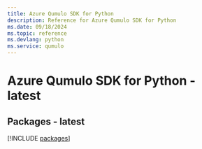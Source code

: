```yaml
---
title: Azure Qumulo SDK for Python
description: Reference for Azure Qumulo SDK for Python
ms.date: 09/18/2024
ms.topic: reference
ms.devlang: python
ms.service: qumulo
---
```

# Azure Qumulo SDK for Python - latest
## Packages - latest
[!INCLUDE [packages](qumulo-index.md)]